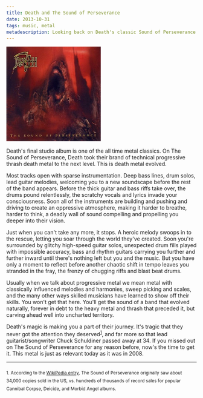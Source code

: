 ```yaml
---
title: Death and The Sound of Perseverance
date: 2013-10-31
tags: music, metal
metadescription: Looking back on Death's classic Sound of Perseverance metal album
---
```


![](/images/death-sop.jpg "Death - SOP")

Death's final studio album is one of the all time metal classics. On The Sound
of Perseverance, Death took their brand of technical progressive thrash death
metal to the next level. This is death metal evolved.

Most tracks open with sparse instrumentation. Deep bass lines, drum solos, lead
guitar melodies, welcoming you to a new soundscape before the rest of the band
appears. Before the thick guitar and bass riffs take over, the drums pound
relentlessly, the scratchy vocals and lyrics invade your consciousness. Soon
all of the instruments are building and pushing and driving to create an
oppressive atmosphere, making it harder to breathe, harder to think, a deadly
wall of sound compelling and propelling you deeper into their vision.

Just when you can't take any more, it stops. A heroic melody swoops in to the
rescue, letting you soar through the world they've created. Soon you're
surrounded by glitchy high-speed guitar solos, unexpected drum fills played with
impossible accuracy, bass and rhythm guitars carrying you further and further
inward until there's nothing left but you and the music.  But you have only a
moment to reflect before another chaotic shift in tempo leaves you stranded in
the fray, the frenzy of chugging riffs and blast beat drums.

Usually when we talk about progressive metal we mean metal with classically
influenced melodies and harmonies, sweep picking and scales, and the many other
ways skilled musicians have learned to show off their skills. You won't get that
here. You'll get the sound of a band that evolved naturally, forever in debt to
the heavy metal and thrash that preceded it, but carving ahead well into
uncharted territory.

Death's magic is making you a part of their journey. It's tragic that they never
got the attention they deserved<sup>[1](#footnote1)</sup>, and far more so that
lead guitarist/songwriter Chuck Schuldiner passed away at 34. If you missed out
on The Sound of Perseverance for any reason before, now's the time to get
it. This metal is just as relevant today as it was in 2008.

<hr />

<sub><a id="footnote1">1.</a> According to the [WikiPedia
entry](https://en.wikipedia.org/wiki/The_Sound_of_Perseverance), The Sound of
Perseverance originally saw about 34,000 copies sold in the US, vs.  hundreds of
thousands of record sales for popular Cannibal Corpse, Deicide, and Morbid Angel
albums.</sub>


